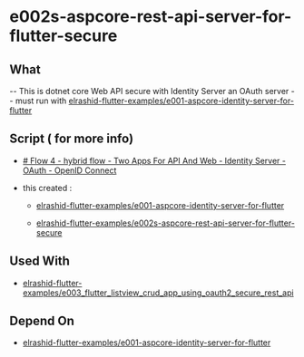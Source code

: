 # e002s-aspcore-rest-api-server-for-flutter-secure

## What

-- This is dotnet core Web API secure with Identity Server an OAuth server
-- must run with [elrashid-flutter-examples/e001-aspcore-identity-server-for-flutter](https://github.com/elrashid-flutter-examples/e001-aspcore-identity-server-for-flutter)

## Script ( for more info)

- [# Flow 4 - hybrid flow - Two Apps For API And Web - Identity Server - OAuth - OpenID Connect](https://gist.github.com/Elrashid/94720846435693b78fb7729c7eb4530b)

- this created :

  - [elrashid-flutter-examples/e001-aspcore-identity-server-for-flutter](https://github.com/elrashid-flutter-examples/e001-aspcore-identity-server-for-flutter)

  - [elrashid-flutter-examples/e002s-aspcore-rest-api-server-for-flutter-secure](https://github.com/elrashid-flutter-examples/e002s-aspcore-rest-api-server-for-flutter-secure)

## Used With

- [elrashid-flutter-examples/e003_flutter_listview_crud_app_using_oauth2_secure_rest_api](https://github.com/elrashid-flutter-examples/e003_flutter_listview_crud_app_using_oauth2_secure_rest_api)

## Depend On

- [elrashid-flutter-examples/e001-aspcore-identity-server-for-flutter](https://github.com/elrashid-flutter-examples/e001-aspcore-identity-server-for-flutter)
